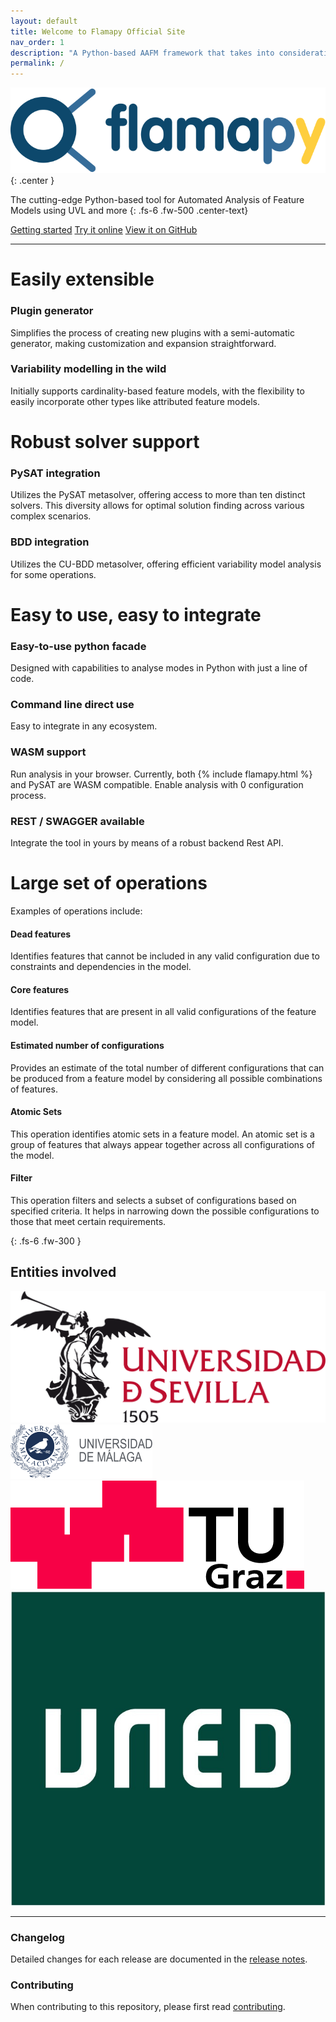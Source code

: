 ```yaml
---
layout: default
title: Welcome to Flamapy Official Site
nav_order: 1
description: "A Python-based AAFM framework that takes into consideration previous AAFM tool designs and enables multi-solver and multi-metamodel support for the integration of AAFM tooling on the Python ecosystem."
permalink: /
---
```


![Texto alternativo](/assets/images/flamapy_horizontal_logo_white.svg){: .center }

The cutting-edge Python-based tool for Automated Analysis of Feature Models using UVL and more
{: .fs-6 .fw-500 .center-text} 

<div class="center-buttons">
    <a href="https://docs.flamapy.org/getting-started/" class="btn btn-primary fs-5 mb-4 mb-md-0 mr-2">Getting started</a>
    <a href="{{site.baseurl}}/try-it" class="btn btn-green fs-5 fs-5 mb-4 mb-md-0 mr-2">Try it online</a>
    <a href="https://github.com/flamapy/flamapy" class="btn fs-5 mb-4 mb-md-0">View it on GitHub</a>
</div>

---

# <i class="fa-solid fa-puzzle-piece"></i> Easily extensible

### Plugin generator
Simplifies the process of creating new plugins with a semi-automatic generator, making customization and expansion straightforward.

### Variability modelling in the wild
Initially supports cardinality-based feature models, with the flexibility to easily incorporate other types like attributed feature models.

# <i class="fa-solid fa-life-ring"></i> Robust solver support

### PySAT integration
Utilizes the PySAT metasolver, offering access to more than ten distinct solvers. This diversity allows for optimal solution finding across various complex scenarios.

### BDD integration
Utilizes the CU-BDD metasolver, offering efficient variability model analysis for some operations. 


# <i class="fa-solid fa-laptop-code"></i> Easy to use, easy to integrate

### Easy-to-use python facade
Designed with capabilities to analyse modes in Python with just a line of code.

### Command line direct use
Easy to integrate in any ecosystem.

### WASM support
Run analysis in your browser. Currently, both {% include flamapy.html %} and PySAT are WASM compatible. Enable analysis with 0 configuration process.

### REST / SWAGGER available
Integrate the tool in yours by means of a robust backend Rest API.

# <i class="fa-solid fa-calculator"></i> Large set of operations

Examples of operations include:

#### **Dead features**
Identifies features that cannot be included in any valid configuration due to constraints and dependencies in the model.

#### **Core features**
Identifies features that are present in all valid configurations of the feature model. 

#### **Estimated number of configurations**
Provides an estimate of the total number of different configurations that can be produced from a feature model by considering all possible combinations of features.

#### **Atomic Sets**
This operation identifies atomic sets in a feature model. An atomic set is a group of features that always appear together across all configurations of the model.

#### **Filter**
This operation filters and selects a subset of configurations based on specified criteria. It helps in narrowing down the possible configurations to those that meet certain requirements.

{: .fs-6 .fw-300 }

## Entities involved

<div class="entities-container">
  <a href="https://www.us.es/" target="_blank" class="entity">
    <img src="/assets/images/university_of_seville.svg" alt="University of Seville">
  </a>
  <a href="https://www.uma.es/" target="_blank" class="entity">
    <img src="/assets/images/university_of_malaga.svg" alt="University of Malaga">
  </a>
  <a href="https://www.tugraz.at/" target="_blank" class="entity">
    <img src="/assets/images/tugraz.png" alt="Graz University of Technology">
  </a>
  <a href="https://www.uned.es/" target="_blank" class="entity">
    <img src="/assets/images/uned.jpg" alt="UNED">
  </a>
</div>



---

### Changelog

Detailed changes for each release are documented in the [release notes].

### Contributing

When contributing to this repository, please first read [contributing].

[^1]: The [source file for this page] uses all three markup languages.

[^2]: [It can take up to 10 minutes for changes to your site to publish after you push the changes to GitHub](https://docs.github.com/en/pages/setting-up-a-github-pages-site-with-jekyll/creating-a-github-pages-site-with-jekyll#creating-your-site).

[Jekyll]: https://jekyllrb.com
[Markdown]: https://daringfireball.net/projects/markdown/
[Liquid]: https://github.com/Shopify/liquid/wiki
[Front matter]: https://jekyllrb.com/docs/front-matter/
[Jekyll configuration]: https://jekyllrb.com/docs/configuration/
[source file for this page]: https://github.com/just-the-docs/just-the-docs/blob/main/index.md
[Just the Docs Template]: https://just-the-docs.github.io/just-the-docs-template/
[Just the Docs]: https://just-the-docs.com
[flamapy repo]: https://github.com/flamapy/
[Just the Docs README]: https://github.com/just-the-docs/just-the-docs/blob/main/README.md
[GitHub Pages]: https://pages.github.com/
[Template README]: https://github.com/just-the-docs/just-the-docs-template/blob/main/README.md
[GitHub Pages / Actions workflow]: https://github.blog/changelog/2022-07-27-github-pages-custom-github-actions-workflows-beta/

[use the template]: https://github.com/just-the-docs/just-the-docs-template/generate

[release notes]: https://github.com/flamapy/flamapy_fw/releases

[contributing]: https://docs.flamapy.org/developing/contributing/